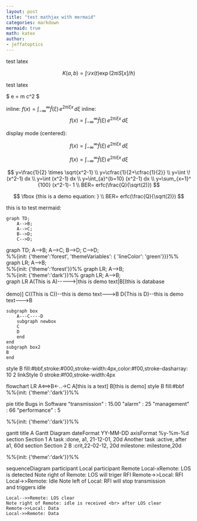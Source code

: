 ```yaml
---
layout: post
title: "test mathjax with mermaid"
categories: markdown
mermaid: true
math: katex
author:
- jeffatoptics
---
```


test latex

$$
K(a,b) = \int \mathcal{D}x(t) \exp(2\pi i S[x]/\hbar)
$$

test latex


$ e = m c^2 $


inline: $f(x) = \int_{-\infty}^\infty \hat f(\xi)\,e^{2 \pi i \xi x} \,d\xi$
inline: $$f(x) = \int_{-\infty}^\infty \hat f(\xi)\,e^{2 \pi i \xi x} \,d\xi$$

display mode (centered):


$$ f(x) = \int_{-\infty}^\infty \hat f(\xi)\,e^{2 \pi i \xi x} \,d\xi $$


$$f(x) = \int_{-\infty}^\infty \hat f(\xi)\,e^{2 \pi i \xi x} \,d\xi$$


$$
y=\frac{1}{2} \times \sqrt{x^2-1} \\
y=\cfrac{1}{2+\cfrac{1}{2}}     \\
y=\int \! (x^2-1) dx             \\
y=\int (x^2-1) dx                \\
y=\int_{a}^{b=10} (x^2-1) dx            \\
y=\sum_{x=1}^ {100} (x^2-1)- 1          \\
BER= erfc(\frac{Q}{\sqrt(2)})
$$
 
$$
\fbox {this is a demo equation: }    \\
BER= erfc(\frac{Q}{\sqrt(2)})
$$

this is to test mermaid:

```mermaid
graph TD;
    A-->B;
    A-->C;
    B-->D;
    C-->D;
```

<div class="mermaid"> 
graph TD; 
A-->B; A-->C; B-->D; C-->D; 
</div>  


<div class="mermaid">
%%{init: {'theme':'forest', 'themeVariables': { 'lineColor': 'green'}}}%%
graph LR;
  A-->B;
</div>


<div class="mermaid">
%%{init: {'theme':'forest'}}%%
graph LR;
  A-->B;
</div>


<div class="mermaid">
%%{init: {'theme':'dark'}}%%
graph LR;
  A-->B;
</div>

<!-- <script async src="https://unpkg.com/mermaid@8.2.3/dist/mermaid.min.js"></script> -->




<div class="mermaid">
graph LR
A(This is A)----->|this is demo text|B[(this is database<br><br> demo)]
C((This is C))--this is demo text--->B
D{This is D}--this is demo text--->B

    subgraph box
        A---C----D
        subgraph newbox
        C
        D
        end
    end
    subgraph box2
    B
    end
style B fill:#bbf,stroke:#000,stroke-width:4px,color:#f00,stroke-dasharray: 10 2
linkStyle 0 stroke:#f00,stroke-width:4px
</div>

<div class="mermaid">
flowchart LR
A<==>B<-..->C
A[this is a text]
B[this is demo]
style B fill:#bbf

</div>

<div class="mermaid">
%%{init: {'theme':'dark'}}%%

pie
    title Bugs in Software
    "transmission" : 15.00
    "alarm" : 25
    "management" : 66
    "performance" : 5
</div>

<div class="mermaid">
%%{init: {'theme':'dark'}}%%

gantt
    title A Gantt Diagram
    dateFormat  YY-MM-DD
    axisFormat   %y-%m-%d
    section Section 1
    A task           :done, a1, 21-12-01, 20d
    Another task     :active, after a1, 60d
    section Section 2
    B      :crit,22-02-12, 20d
    milestone: milestone,20d
</div>


<div class="mermaid">
%%{init: {'theme':'dark'}}%%

sequenceDiagram 
    participant Local
    participant Remote
    Local-xRemote: LOS is detected
    Note right of Remote: LOS will triger RFI
    Remote->>Local: RFI
    Local->>Remote: Idle 
    Note left of Local: RFI will stop transmission <br> and triggers idle
    
    Local-->>Remote: LOS clear
    Note right of Remote: idle is received <br> after LOS clear
    Remote->>Local: Data
    Local->>Remote: Data
</div>
